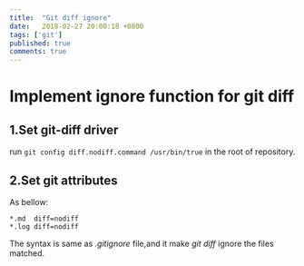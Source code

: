 ```yaml
---
title:  "Git diff ignore"
date:   2018-02-27 20:00:18 +0800
tags: ['git']
published: true
comments: true
---
```


# Implement ignore function for git diff

##  1.Set git-diff driver
 
  run `git config diff.nodiff.command /usr/bin/true` in the root of repository.

## 2.Set git attributes
  As bellow:

```
*.md  diff=nodiff
*.log diff=nodiff
```
  
  The syntax is same as *.gitignore* file,and it make *git diff* ignore the files matched.

